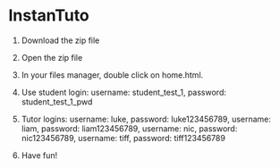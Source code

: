 # InstanTuto
1. Download the zip file
2. Open the zip file
3. In your files manager, double click on home.html.
4. Use student login: username: student_test_1, password: student_test_1_pwd
5. Tutor logins: username: luke, password: luke123456789, username: liam, password: liam123456789, username: nic, password: nic123456789, username: tiff, password: tiff123456789


7. Have fun!
